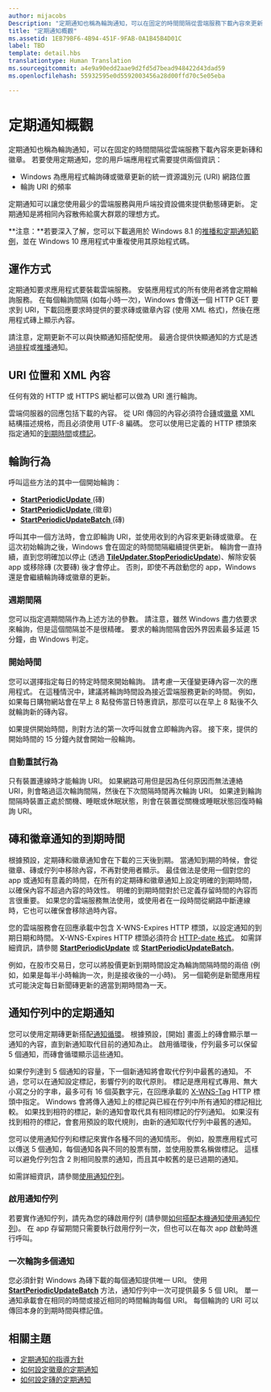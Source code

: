 ```yaml
---
author: mijacobs
Description: "定期通知也稱為輪詢通知，可以在固定的時間間隔從雲端服務下載內容來更新磚和徽章。"
title: "定期通知概觀"
ms.assetid: 1EB79BF6-4B94-451F-9FAB-0A1B45B4D01C
label: TBD
template: detail.hbs
translationtype: Human Translation
ms.sourcegitcommit: a4e9a90edd2aae9d2fd5d7bead948422d43dad59
ms.openlocfilehash: 55932595e0d5592003456a28d00ffd70c5e05eba

---
```


# 定期通知概觀





定期通知也稱為輪詢通知，可以在固定的時間間隔從雲端服務下載內容來更新磚和徽章。 若要使用定期通知，您的用戶端應用程式需要提供兩個資訊：

-   Windows 為應用程式輪詢磚或徽章更新的統一資源識別元 (URI) 網路位置
-   輪詢 URI 的頻率

定期通知可以讓您使用最少的雲端服務與用戶端投資設備來提供動態磚更新。 定期通知是將相同內容散佈給廣大群眾的理想方式。

**注意：**若要深入了解，您可以下載適用於 Windows 8.1 的[推播和定期通知範例](http://go.microsoft.com/fwlink/p/?linkid=231476)，並在 Windows 10 應用程式中重複使用其原始程式碼。

 

## <span id="How_it_works"></span><span id="how_it_works"></span><span id="HOW_IT_WORKS"></span>運作方式


定期通知要求應用程式要裝載雲端服務。 安裝應用程式的所有使用者將會定期輪詢服務。 在每個輪詢間隔 (如每小時一次)，Windows 會傳送一個 HTTP GET 要求到 URI，下載回應要求時提供的要求磚或徽章內容 (使用 XML 格式)，然後在應用程式磚上顯示內容。

請注意，定期更新不可以與快顯通知搭配使用。 最適合提供快顯通知的方式是透過[排程](https://msdn.microsoft.com/library/windows/apps/hh465417)或[推播](https://msdn.microsoft.com/library/windows/apps/xaml/hh868252)通知。

## <span id="URI_location_and_XML_content"></span><span id="uri_location_and_xml_content"></span><span id="URI_LOCATION_AND_XML_CONTENT"></span>URI 位置和 XML 內容


任何有效的 HTTP 或 HTTPS 網址都可以做為 URI 進行輪詢。

雲端伺服器的回應包括下載的內容。 從 URI 傳回的內容必須符合[磚](tiles-and-notifications-adaptive-tiles-schema.md)或[徽章](https://msdn.microsoft.com/library/windows/apps/br212851) XML 結構描述規格，而且必須使用 UTF-8 編碼。 您可以使用已定義的 HTTP 標頭來指定通知的[到期時間](#expiry)或[標記](#taggo)。

## <span id="Polling_Behavior"></span><span id="polling_behavior"></span><span id="POLLING_BEHAVIOR"></span>輪詢行為


呼叫這些方法的其中一個開始輪詢：

-   [
              **StartPeriodicUpdate**
            ](https://msdn.microsoft.com/library/windows/apps/hh701684) (磚)
-   [
              **StartPeriodicUpdate**
            ](https://msdn.microsoft.com/library/windows/apps/hh701611) (徽章)
-   [
              **StartPeriodicUpdateBatch**
            ](https://msdn.microsoft.com/library/windows/apps/hh967945) (磚)

呼叫其中一個方法時，會立即輪詢 URI，並使用收到的內容來更新磚或徽章。 在這次初始輪詢之後，Windows 會在固定的時間間隔繼續提供更新。 輪詢會一直持續，直到您明確加以停止 (透過 [**TileUpdater.StopPeriodicUpdate**](https://msdn.microsoft.com/library/windows/apps/hh701697))、解除安裝 app 或移除磚 (次要磚) 後才會停止。 否則，即使不再啟動您的 app，Windows 還是會繼續輪詢磚或徽章的更新。

### <span id="The_recurrence_interval"></span><span id="the_recurrence_interval"></span><span id="THE_RECURRENCE_INTERVAL"></span>週期間隔

您可以指定週期間隔作為上述方法的參數。 請注意，雖然 Windows 盡力依要求來輪詢，但是這個間隔並不是很精確。 要求的輪詢間隔會因外界因素最多延遲 15 分鐘，由 Windows 判定。

### <span id="The_start_time"></span><span id="the_start_time"></span><span id="THE_START_TIME"></span>開始時間

您可以選擇指定每日的特定時間來開始輪詢。 請考慮一天僅變更磚內容一次的應用程式。 在這種情況中，建議將輪詢時間設為接近雲端服務更新的時間。 例如，如果每日購物網站會在早上 8 點發佈當日特惠資訊，那麼可以在早上 8 點後不久就輪詢新的磚內容。

如果提供開始時間，則對方法的第一次呼叫就會立即輪詢內容。 接下來，提供的開始時間的 15 分鐘內就會開始一般輪詢。

### <span id="Automatic_retry_behavior"></span><span id="automatic_retry_behavior"></span><span id="AUTOMATIC_RETRY_BEHAVIOR"></span>自動重試行為

只有裝置連線時才能輪詢 URI。 如果網路可用但是因為任何原因而無法連絡 URI，則會略過這次輪詢間隔，然後在下次間隔時間再次輪詢 URI。 如果達到輪詢間隔時裝置正處於關機、睡眠或休眠狀態，則會在裝置從關機或睡眠狀態回復時輪詢 URI。

## <span id="expiry"></span><span id="EXPIRY"></span>磚和徽章通知的到期時間


根據預設，定期磚和徽章通知會在下載的三天後到期。 當通知到期的時候，會從徽章、磚或佇列中移除內容，不再對使用者顯示。 最佳做法是使用一個對您的 app 或通知有意義的時間，在所有的定期磚和徽章通知上設定明確的到期時間，以確保內容不超過內容的時效性。 明確的到期時間對於已定義存留時間的內容而言很重要。 如果您的雲端服務無法使用，或使用者在一段時間從網路中斷連線時，它也可以確保會移除過時內容。

您的雲端服務會在回應承載中包含 X-WNS-Expires HTTP 標頭，以設定通知的到期日期和時間。 X-WNS-Expires HTTP 標頭必須符合 [HTTP-date 格式](http://go.microsoft.com/fwlink/p/?linkid=253706)。 如需詳細資訊，請參閱 [**StartPeriodicUpdate**](https://msdn.microsoft.com/library/windows/apps/hh701684) 或 [**StartPeriodicUpdateBatch**](https://msdn.microsoft.com/library/windows/apps/hh967945)。

例如，在股市交易日，您可以將股價更新到期時間設定為輪詢間隔時間的兩倍 (例如，如果是每半小時輪詢一次，則是接收後的一小時)。 另一個範例是新聞應用程式可能決定每日新聞磚更新的適當到期時間為一天。

## <span id="taggo"></span><span id="TAGGO"></span>通知佇列中的定期通知


您可以使用定期磚更新搭配[通知循環](https://msdn.microsoft.com/library/windows/apps/hh781199)。 根據預設，\[開始\] 畫面上的磚會顯示單一通知的內容，直到新通知取代目前的通知為止。 啟用循環後，佇列最多可以保留 5 個通知，而磚會循環顯示這些通知。

如果佇列達到 5 個通知的容量，下一個新通知將會取代佇列中最舊的通知。 不過，您可以在通知設定標記，影響佇列的取代原則。 標記是應用程式專用、無大小寫之分的字串，最多可有 16 個英數字元，在回應承載的 [X-WNS-Tag](https://msdn.microsoft.com/library/windows/apps/hh465435.aspx#pncodes_x_wns_tag) HTTP 標頭中指定。 Windows 會將傳入通知上的標記與已經在佇列中所有通知的標記相比較。 如果找到相符的標記，新的通知會取代具有相同標記的佇列通知。 如果沒有找到相符的標記，會套用預設的取代規則，由新的通知取代佇列中最舊的通知。

您可以使用通知佇列和標記來實作各種不同的通知情形。 例如，股票應用程式可以傳送 5 個通知，每個通知各與不同的股票有關，並使用股票名稱做標記。 這樣可以避免佇列包含 2 則相同股票的通知，而且其中較舊的是已過期的通知。

如需詳細資訊，請參閱[使用通知佇列](https://msdn.microsoft.com/library/windows/apps/hh781199)。

### <span id="Enabling_the_notification_queue"></span><span id="enabling_the_notification_queue"></span><span id="ENABLING_THE_NOTIFICATION_QUEUE"></span>啟用通知佇列

若要實作通知佇列，請先為您的磚啟用佇列 (請參閱[如何搭配本機通知使用通知佇列](https://msdn.microsoft.com/library/windows/apps/hh465429))。 在 app 存留期間只需要執行啟用佇列一次，但也可以在每次 app 啟動時進行呼叫。

### <span id="Polling_for_more_than_one_notification_at_a_time"></span><span id="polling_for_more_than_one_notification_at_a_time"></span><span id="POLLING_FOR_MORE_THAN_ONE_NOTIFICATION_AT_A_TIME"></span>一次輪詢多個通知

您必須針對 Windows 為磚下載的每個通知提供唯一 URI。 使用 [**StartPeriodicUpdateBatch**](https://msdn.microsoft.com/library/windows/apps/hh967945) 方法，通知佇列中一次可提供最多 5 個 URI。 單一通知承載會在相同的時間或接近相同的時間輪詢每個 URI。 每個輪詢的 URI 可以傳回本身的到期時間與標記值。

## <span id="related_topics"></span>相關主題


* [定期通知的指導方針](https://msdn.microsoft.com/library/windows/apps/hh761461)
* [如何設定徽章的定期通知](https://msdn.microsoft.com/library/windows/apps/hh761476)
* [如何設定磚的定期通知](https://msdn.microsoft.com/library/windows/apps/hh761476)
 

 







<!--HONumber=Jun16_HO4-->


